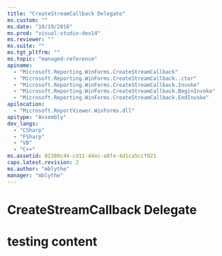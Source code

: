 ```yaml
---
title: "CreateStreamCallback Delegate"
ms.custom: ""
ms.date: "10/19/2016"
ms.prod: "visual-studio-dev14"
ms.reviewer: ""
ms.suite: ""
ms.tgt_pltfrm: ""
ms.topic: "managed-reference"
apiname: 
  - "Microsoft.Reporting.WinForms.CreateStreamCallback"
  - "Microsoft.Reporting.WinForms.CreateStreamCallback..ctor"
  - "Microsoft.Reporting.WinForms.CreateStreamCallback.Invoke"
  - "Microsoft.Reporting.WinForms.CreateStreamCallback.BeginInvoke"
  - "Microsoft.Reporting.WinForms.CreateStreamCallback.EndInvoke"
apilocation: 
  - "Microsoft.ReportViewer.WinForms.dll"
apitype: "Assembly"
dev_langs: 
  - "CSharp"
  - "FSharp"
  - "VB"
  - "C++"
ms.assetid: 82380c44-cd11-44ec-a8fe-4d1ca5ccf021
caps.latest.revision: 2
ms.author: "mblythe"
manager: "mblythe"
---
```

# CreateStreamCallback Delegate
# testing content